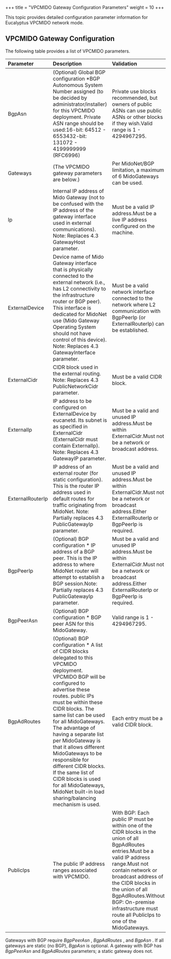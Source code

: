 +++
title = "VPCMIDO Gateway Configuration Parameters"
weight = 10
+++

This topic provides detailed configuration parameter information for Eucalyptus VPCMIDO network mode.

## VPCMIDO Gateway Configuration
The following table provides a list of VPCMIDO parameters. 


| Parameter | Description | Validation | 
|  :---- |  :---- |  :---- | 
| BgpAsn | (Optional) Global BGP configuration *BGP Autonomous System Number assigned (to be decided by administrator/installer) for this VPCMIDO deployment. Private ASN range should be used:16-bit: 64512 - 6553432-bit: 131072 - 4199999999 (RFC6996) | Private use blocks recommended, but owners of public ASNs can use public ASNs or other blocks if they wish.Valid range is 1 - 4294967295. | 
| Gateways | (The VPCMIDO gateway parameters are below.) | Per MidoNet/BGP limitation, a maximum of 6 MidoGateways can be used. | 
| Ip | Internal IP address of Mido Gateway (not to be confused with the IP address of the gateway interface used in external communications). Note: Replaces 4.3 GatewayHost parameter. | Must be a valid IP address.Must be a live IP address configured on the machine. | 
| ExternalDevice | Device name of Mido Gateway interface that is physically connected to the external network (i.e., has L2 connectivity to the infrastructure router or BGP peer). This interface is dedicated for MidoNet use (Mido Gateway Operating System should not have control of this device). Note: Replaces 4.3 GatewayInterface parameter. | Must be a valid network interface connected to the network where L2 communication with BgpPeerIp (or ExternalRouterIp) can be established. | 
| ExternalCidr | CIDR block used in the external routing. Note: Replaces 4.3 PublicNetworkCidr parameter. | Must be a valid CIDR block. | 
| ExternalIp | IP address to be configured on ExternalDevice by eucanetd. Its subnet is as specified in ExternalCidr (ExternalCidr must contain ExternalIp). Note: Replaces 4.3 GatewayIP parameter. | Must be a valid and unused IP address.Must be within ExternalCidr.Must not be a network or broadcast address. | 
| ExternalRouterIp | IP address of an external router (for static configuration). This is the router IP address used in default routes for traffic originating from MidoNet. Note: Partially replaces 4.3 PublicGatewayIp parameter. | Must be a valid and unused IP address.Must be within ExternalCidr.Must not be a network or broadcast address.Either ExternalRouterIp or BgpPeerIp is required. | 
| BgpPeerIp | (Optional) BGP configuration * IP address of a BGP peer. This is the IP address to where MidoNet router will attempt to establish a BGP session.Note: Partially replaces 4.3 PublicGatewayIp parameter. | Must be a valid and unused IP address.Must be within ExternalCidr.Must not be a network or broadcast address.Either ExternalRouterIp or BgpPeerIp is required. | 
| BgpPeerAsn | (Optional) BGP configuration * BGP peer ASN for this MidoGateway. | Valid range is 1 - 4294967295. | 
| BgpAdRoutes | (Optional) BGP configuration * A list of CIDR blocks delegated to this VPCMIDO deployment. VPCMIDO BGP will be configured to advertise these routes. public IPs must be within these CIDR blocks. The same list can be used for all MidoGateways. The advantage of having a separate list per MidoGateway is that it allows different MidoGateways to be responsible for different CIDR blocks. If the same list of CIDR blocks is used for all MidoGateways, MidoNet built-in load sharing/balancing mechanism is used. | Each entry must be a valid CIDR block. | 
| PublicIps | The public IP address ranges associated with VPCMIDO. | With BGP: Each public IP must be within one of the CIDR blocks in the union of all BgpAdRoutes entries.Must be a valid IP address range.Must not contain network or broadcast address of the CIDR blocks in the union of all BgpAdRoutes.Without BGP: On-premise infrastructure must route all PublicIps to one of the MidoGateways. | 

Gateways with BGP require *BgpPeerAsn* , *BgpAdRoutes* , and *BgpAsn* . If all gateways are static (no BGP), *BgpAsn* is optional. A gateway with BGP has *BgpPeerAsn* and *BgpAdRoutes* parameters; a static gateway does not.

